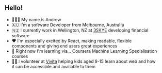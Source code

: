 ## Hello!

- 👩🏻‍💻 My name is Andrew
- 🇦🇺 I'm a software Developer from Melbourne, Australia
- :new_zealand: I currently work in Wellington, NZ at [3SKYE](https://www.3skye.com/) developing financial software
- ❤️ I'm especially excited by React, making readable, flexible components and giving end users great experiences
- :abacus: Right now I'm learning via... Coursera Machine Learning Specialisation courses
- 👦👧 I volunteer at [Vivita](https://vivita.kiwi/) helping kids aged 9-15 learn about web and how it can be accessible and available to them
